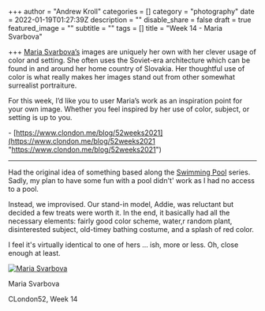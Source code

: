 +++
author = "Andrew Kroll"
categories = []
category = "photography"
date = 2022-01-19T01:27:39Z
description = ""
disable_share = false
draft = true
featured_image = ""
subtitle = ""
tags = []
title = "Week 14 - Maria Svarbova"

+++
[Maria Svarbova’s](https://www.mariasvarbova.com/) images are uniquely her own with her clever usage of color and setting. She often uses the Soviet-era architecture which can be found in and around her home country of Slovakia. Her thoughtful use of color is what really makes her images stand out from other somewhat surrealist portraiture.

For this week, I’d like you to user Maria’s work as an inspiration point for your own image. Whether you feel inspired by her use of color, subject, or setting is up to you.

\- [https://www.clondon.me/blog/52weeks2021](https://www.clondon.me/blog/52weeks2021 "https://www.clondon.me/blog/52weeks2021")

***

Had the original idea of something based along the [Swimming Pool](https://www.mariasvarbova.com/swimmingpool-gnkl) series. Sadly, my plan to have some fun with a pool didn't' work as I had no access to a pool.

Instead, we improvised. Our stand-in model, Addie, was reluctant but decided a few treats were worth it. In the end, it basically had all the necessary elements: fairly good color scheme, water,r random plant, disinterested subject, old-timey bathing costume, and a splash of red color.

I feel it's virtually identical to one of hers ... ish, more or less. Oh, close enough at least.

[![Maria Svarbova](https://photos.smugmug.com/C-London-52-2021/Challenge-Pictures/i-qx2hKtG/0/e7966faa/XL/313A0329-XL.jpg)](https://www.krolla.net/C-London-52-2021/Challenge-Pictures/i-qx2hKtG)

Maria Svarbova

CLondon52, Week 14
